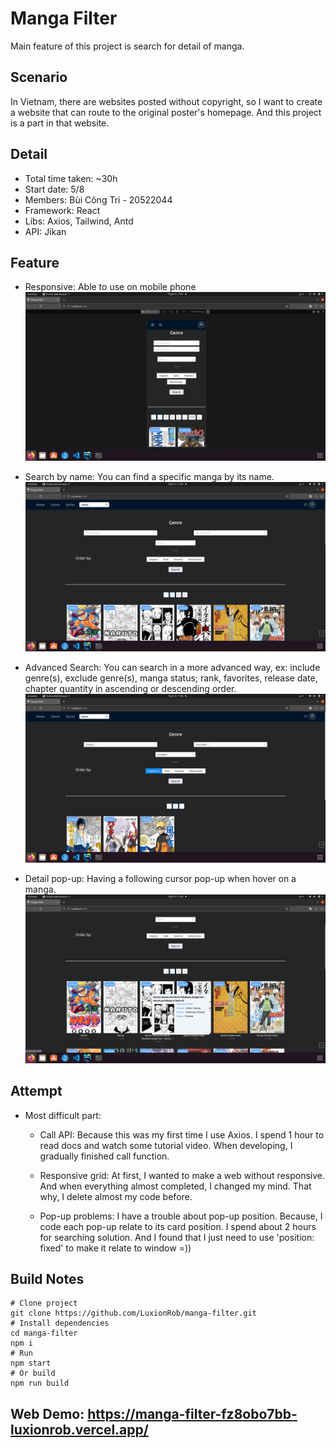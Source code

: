 # Manga Filter
Main feature of this project is search for detail of manga.

## Scenario
In Vietnam, there are websites posted without copyright, so I want to create a website that can route to the original poster's homepage. And this project is a part in that website.

## Detail
- Total time taken: ~30h
- Start date: 5/8
- Members: Bùi Công Tri - 20522044
- Framework: React
- Libs: Axios, Tailwind, Antd
- API: Jikan

## Feature
- Responsive: Able to use on mobile phone
  ![img.png](src/assets/git/images/responsive.png)

- Search by name: You can find a specific manga by its name.
  ![img.png](src/assets/git/images/feature_search.png)


- Advanced Search: You can search in a more advanced way, ex: include genre(s), exclude genre(s), manga status; rank, favorites, release date, chapter quantity in ascending or descending order.
  ![img.png](src/assets/git/images/feature_advanced_search.png)

- Detail pop-up: Having a following cursor pop-up when hover on a manga.
 ![img.png](src/assets/git/images/feature_pop_up.png)

## Attempt
- Most difficult part: 
  - Call API: Because this was my first time I use Axios. I spend 1 hour to read docs and watch some tutorial video. When developing, I gradually finished call function.
  - Responsive grid: At first, I wanted to make a web without responsive. And when everything almost completed, I changed my mind. That why, I delete almost my code before.

  - Pop-up problems: I have a trouble about pop-up position. Because, I code each pop-up relate to its card position. I spend about 2 hours for searching solution. And I found that I just need to use 'position: fixed' to make it relate to window =))

## Build Notes
```
# Clone project 
git clone https://github.com/LuxionRob/manga-filter.git
# Install dependencies
cd manga-filter
npm i
# Run
npm start
# Or build
npm run build 
```

## Web Demo: https://manga-filter-fz8obo7bb-luxionrob.vercel.app/
